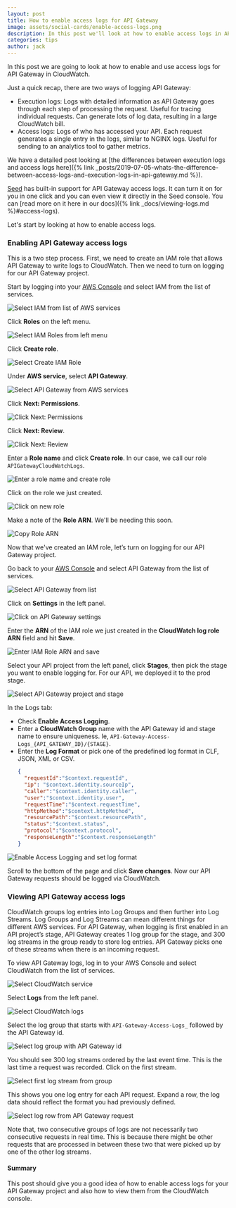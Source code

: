 ```yaml
---
layout: post
title: How to enable access logs for API Gateway
image: assets/social-cards/enable-access-logs.png
description: In this post we'll look at how to enable access logs in API Gateway by creating an IAM role to allow API Gateway to log to CloudWatch. We'll also look at how to view API Gateway access logs in the CloudWatch console by using the log groups and log streams that are created. 
categories: tips
author: jack
---
```


In this post we are going to look at how to enable and use access logs for API Gateway in CloudWatch.

Just a quick recap, there are two ways of logging API Gateway:

- Execution logs: Logs with detailed information as API Gateway goes through each step of processing the request. Useful for tracing individual requests. Can generate lots of log data, resulting in a large CloudWatch bill.
- Access logs: Logs of who has accessed your API. Each request generates a single entry in the logs, similar to NGINX logs. Useful for sending to an analytics tool to gather metrics.

We have a detailed post looking at [the differences between execution logs and access logs here]({% link _posts/2019-07-05-whats-the-difference-between-access-logs-and-execution-logs-in-api-gateway.md %}).

[Seed](/) has built-in support for API Gateway access logs. It can turn it on for you in one click and you can even view it directly in the Seed console. You can [read more on it here in our docs]({% link _docs/viewing-logs.md %}#access-logs).

Let's start by looking at how to enable access logs.


### Enabling API Gateway access logs

This is a two step process. First, we need to create an IAM role that allows API Gateway to write logs to CloudWatch. Then we need to turn on logging for our API Gateway project.

Start by logging into your [AWS Console](https://console.aws.amazon.com/) and select IAM from the list of services.

![Select IAM from list of AWS services](/assets/blog/how-to-enable-access-logs-for-api-gateway/select-iam-from-list-of-aws-services.png)

Click **Roles** on the left menu.

![Select IAM Roles from left menu](/assets/blog/how-to-enable-access-logs-for-api-gateway/select-iam-roles-from-left-menu.png)

Click **Create role**.

![Select Create IAM Role](/assets/blog/how-to-enable-access-logs-for-api-gateway/select-create-iam-role.png)

Under **AWS service**, select **API Gateway**.

![Select API Gateway from AWS services](/assets/blog/how-to-enable-access-logs-for-api-gateway/select-api-gateway-from-aws-services.png)

Click **Next: Permissions**.

![Click Next: Permissions](/assets/blog/how-to-enable-access-logs-for-api-gateway/click-next-permissions.png)

Click **Next: Review**.

![Click Next: Review](/assets/blog/how-to-enable-access-logs-for-api-gateway/click-next-review.png)

Enter a **Role name** and click **Create role**. In our case, we call our role `APIGatewayCloudWatchLogs`.

![Enter a role name and create role](/assets/blog/how-to-enable-access-logs-for-api-gateway/enter-a-role-name-and-create-role.png)

Click on the role we just created.

![Click on new role](/assets/blog/how-to-enable-access-logs-for-api-gateway/click-on-new-role.png)

Make a note of the **Role ARN**. We'll be needing this soon.

![Copy Role ARN](/assets/blog/how-to-enable-access-logs-for-api-gateway/copy-role-arn.png)

Now that we've created an IAM role, let’s turn on logging for our API Gateway project.

Go back to your [AWS Console](https://console.aws.amazon.com/) and select API Gateway from the list of services.

![Select API Gateway from list](/assets/blog/how-to-enable-access-logs-for-api-gateway/select-api-gateway-from-list.png)

Click on **Settings** in the left panel.

![Click on API Gateway settings](/assets/blog/how-to-enable-access-logs-for-api-gateway/click-on-api-gateway-settings.png)

Enter the **ARN** of the IAM role we just created in the **CloudWatch log role ARN** field and hit **Save**.

![Enter IAM Role ARN and save](/assets/blog/how-to-enable-access-logs-for-api-gateway/enter-iam-role-arn-and-save.png)

Select your API project from the left panel, click **Stages**, then pick the stage you want to enable logging for. For our API, we deployed it to the prod stage.

![Select API Gateway project and stage](/assets/blog/how-to-enable-access-logs-for-api-gateway/select-api-gateway-project-and-stage.png)

In the Logs tab:

- Check **Enable Access Logging**.
- Enter a **CloudWatch Group** name with the API Gateway id and stage name to ensure uniqueness. Ie, `API-Gateway-Access-Logs_{API_GATEWAY_ID}/{STAGE}`.
- Enter the **Log Format** or pick one of the predefined log format in CLF, JSON, XML or CSV.
  ``` json
  {
    "requestId":"$context.requestId",
    "ip": "$context.identity.sourceIp",
    "caller":"$context.identity.caller",
    "user":"$context.identity.user",
    "requestTime":"$context.requestTime",
    "httpMethod":"$context.httpMethod",
    "resourcePath":"$context.resourcePath",
    "status":"$context.status",
    "protocol":"$context.protocol",
    "responseLength":"$context.responseLength"
  }
  ```

![Enable Access Logging and set log format](/assets/blog/how-to-enable-access-logs-for-api-gateway/enable-access-logging-and-set-log-format.png)

Scroll to the bottom of the page and click **Save changes**. Now our API Gateway requests should be logged via CloudWatch.


### Viewing API Gateway access logs

CloudWatch groups log entries into Log Groups and then further into Log Streams. Log Groups and Log Streams can mean different things for different AWS services. For API Gateway, when logging is first enabled in an API project’s stage, API Gateway creates 1 log group for the stage, and 300 log streams in the group ready to store log entries. API Gateway picks one of these streams when there is an incoming request.

To view API Gateway logs, log in to your AWS Console and select CloudWatch from the list of services.

![Select CloudWatch service](/assets/blog/how-to-enable-access-logs-for-api-gateway/select-cloudwatch-service.png)

Select **Logs** from the left panel.

![Select CloudWatch logs](/assets/blog/how-to-enable-access-logs-for-api-gateway/select-cloudwatch-logs.png)

Select the log group that starts with `API-Gateway-Access-Logs_` followed by the API Gateway id.

![Select log group with API Gateway id](/assets/blog/how-to-enable-access-logs-for-api-gateway/select-log-group-with-api-gateway-id.png)

You should see 300 log streams ordered by the last event time. This is the last time a request was recorded. Click on the first stream.

![Select first log stream from group](/assets/blog/how-to-enable-access-logs-for-api-gateway/select-first-log-stream-from-group.png)

This shows you one log entry for each API request. Expand a row, the log data should reflect the format you had previously defined.

![Select log row from API Gateway request](/assets/blog/how-to-enable-access-logs-for-api-gateway/select-log-row-from-api-gateway-request.png)

Note that, two consecutive groups of logs are not necessarily two consecutive requests in real time. This is because there might be other requests that are processed in between these two that were picked up by one of the other log streams.

#### Summary

This post should give you a good idea of how to enable access logs for your API Gateway project and also how to view them from the CloudWatch console.
